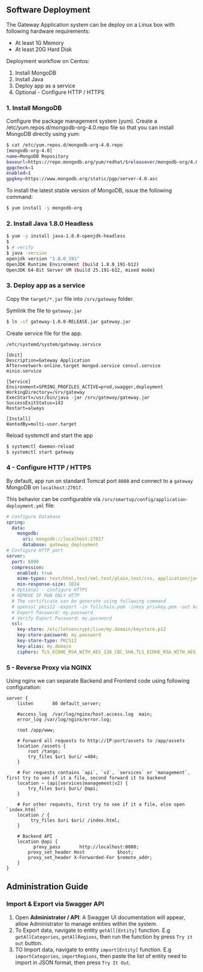 ## Software Deployment

The Gateway Application system can be deploy on a Linux box with following hardware requirements:

- At least 1G Memory
- At least 20G Hard Disk

Deployment workflow on Centos:

1. Install MongoDB
2. Install Java
3. Deploy app as a service
4. Optional - Configure HTTP / HTTPS

### 1. Install MongoDB

Configure the package management system (yum).
Create a /etc/yum.repos.d/mongodb-org-4.0.repo file so that you can install MongoDB directly using yum:

```bash
$ cat /etc/yum.repos.d/mongodb-org-4.0.repo
[mongodb-org-4.0]
name=MongoDB Repository
baseurl=https://repo.mongodb.org/yum/redhat/$releasever/mongodb-org/4.0/x86_64/
gpgcheck=1
enabled=1
gpgkey=https://www.mongodb.org/static/pgp/server-4.0.asc
```

To install the latest stable version of MongoDB, issue the following command:

```bash
$ yum install -y mongodb-org
```

### 2. Install Java 1.8.0 Headless

```bash
$ yum -y install java-1.8.0-openjdk-headless
$
$ # verify
$ java -version
openjdk version "1.8.0_191"
OpenJDK Runtime Environment (build 1.8.0_191-b12)
OpenJDK 64-Bit Server VM (build 25.191-b12, mixed mode)
```

### 3. Deploy app as a service

Copy the `target/*.jar` file into `/srv/gateway` folder.

Symlink the file to `gateway.jar`

```bash
$ ln -sf gateway-1.0.0-RELEASE.jar gateway.jar
```

Create service file for the app.

`/etc/systemd/system/gateway.service`

```
[Unit]
Description=Gateway Application
After=network-online.target mongod.service consul.service minio.service

[Service]
Environment=SPRING_PROFILES_ACTIVE=prod,swagger,deployment
WorkingDirectory=/srv/gateway
ExecStart=/usr/bin/java -jar /srv/gateway/gateway.jar
SuccessExitStatus=143
Restart=always

[Install]
WantedBy=multi-user.target
```

Reload systemctl and start the app

```bash
$ systemctl daemon-reload
$ systemctl start gateway
```

### 4 - Configure HTTP / HTTPS

By default, app run on standard Tomcat port `8080` and connect to a `gateway` MongoDB on `localhost:27017`.

This behavior can be configurable via `/srv/smartvp/config/application-deployment.yml` file:

```yaml
# Configure Database
spring:
  data:
    mongodb:
      uri: mongodb://localhost:27017
      database: gateway_deployment
# Configure HTTP port
server:
  port: 8080
  compression:
    enabled: true
    mime-types: text/html,text/xml,text/plain,text/css, application/javascript, application/json
    min-response-size: 1024
  # Optional - configure HTTPS
  # REMOVE IF RUN ONLY HTTP
  # The certificate can be generate using following command
  # openssl pkcs12 -export -in fullchain.pem -inkey privkey.pem -out keystore.p12 -name my.domain -CAfile chain.pem -caname root
  # Export Password: my.password
  # Verify Export Password: my.password
  ssl:
    key-store: /etc/letsencrypt/live/my.domain/keystore.p12
    key-store-password: my.password
    key-store-type: PKCS12
    key-alias: my.domain
    ciphers: TLS_ECDHE_RSA_WITH_AES_128_CBC_SHA,TLS_ECDHE_RSA_WITH_AES_256_CBC_SHA,TLS_ECDHE_RSA_WITH_AES_128_GCM_SHA256,TLS_ECDHE_RSA_WITH_AES_256_GCM_SHA384 ,TLS_DHE_RSA_WITH_AES_128_GCM_SHA256 ,TLS_DHE_RSA_WITH_AES_256_GCM_SHA384 ,TLS_ECDHE_RSA_WITH_AES_128_CBC_SHA256,TLS_ECDHE_RSA_WITH_AES_256_CBC_SHA384,TLS_DHE_RSA_WITH_AES_128_CBC_SHA256,TLS_DHE_RSA_WITH_AES_128_CBC_SHA,TLS_DHE_RSA_WITH_AES_256_CBC_SHA256,TLS_DHE_RSA_WITH_AES_256_CBC_SHA,TLS_RSA_WITH_AES_128_GCM_SHA256,TLS_RSA_WITH_AES_256_GCM_SHA384,TLS_RSA_WITH_AES_128_CBC_SHA256,TLS_RSA_WITH_AES_256_CBC_SHA256,TLS_RSA_WITH_AES_128_CBC_SHA,TLS_RSA_WITH_AES_256_CBC_SHA,TLS_DHE_RSA_WITH_CAMELLIA_256_CBC_SHA,TLS_RSA_WITH_CAMELLIA_256_CBC_SHA,TLS_DHE_RSA_WITH_CAMELLIA_128_CBC_SHA,TLS_RSA_WITH_CAMELLIA_128_CBC_SHA
```

### 5 - Reverse Proxy via NGINX

Using nginx we can separate Backend and Frontend code using following configuration:

```nginx
server {
    listen       80 default_server;

    #access_log  /var/log/nginx/host.access.log  main;
    error_log /var/log/nginx/error.log;

    root /app/www;

    # Forward all requests to http://IP:port/assets to /app/assets
    location /assets {
        root /tango;
        try_files $uri $uri/ =404;
    }

    # For requests contains `api`, `v2`, `services` or `management`, first try to see if it a file, second forward it to backend
    location ~ (api|services|management|v2) {
        try_files $uri $uri/ @api;
    }

    # For other requests, first try to see if it a file, else open `index.html`
    location / {
	     try_files $uri $uri/ /index.html;
    }

    # Backend API
    location @api {
	      proxy_pass       http://localhost:8080;
        proxy_set_header Host            $host;
        proxy_set_header X-Forwarded-For $remote_addr;
    }
}
```

## Administration Guide

### Import & Export via Swagger API

1. Open **Administrator / API**: A Swagger UI documentation will appear, allow Administrator to manage entities within the system.
2. To Export data, navigate to entity `getAll[Entity]` function. E.g `getAllCategories`, `getAllRegions`, then run the function by press `Try it out` button.
3. TO Import data, navigate to entity `import[Entity]` function. E.g `importCategories`, `importRegions`, then paste the list of entity need to import in JSON format, then press `Try It Out`.

